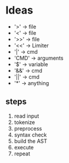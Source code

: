 # Ideas

- '>'	->	file
- '<'	->	file
- '>>'	->	file
- '<<'	->	Limiter
- '|'	->	cmd
- 'CMD'	->	arguments
- '$'	->	variable
- '&&'	->	cmd
- '||'	->	cmd
- '*'	->	anything


## steps

1. read input
2. tokenize
3. preprocess
4. syntax check
5. build the AST
6. execute
7. repeat
